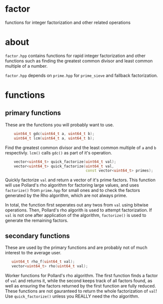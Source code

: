# factor
functions for integer factorization and other related operations

# about

`factor.hpp` contains functions for rapid integer factorization and
other functions such as finding the greatest common divisor and least
common multiple of a number.

`factor.hpp` depends on `prime.hpp` for `prime_sieve` and fallback
factorization.

# functions

## primary functions

These are the functions you will probably want to use.

```C++
    uint64_t gdc(uint64_t a, uint64_t b);
    uint64_t lcm(uint64_t a, uint64_t b);
```

Find the greatest common divisor and the least common multiple of `a` and
`b` respectivly. `lcm()` calls `gdc()` as part of it's operation.

```C++
    vector<uint64_t> quick_factorize(uint64_t val);
    vector<uint64_t> quick_factorize(uint64_t val,
                                     const vector<uint64_t> primes);
```

Quickly factorize `val` and return a vector of it's prime factors. This
function will use Pollard's rho algorithm for factoring large values, and 
uses `factorize()` from `prime.hpp` for small ones and to check the factors
generated by the Rho algorithm, which are not always prime.

In total, the function first seperates out any twos from `val` using
bitwise operations. Then, Pollard's rho algorith is used to attempt 
factorization. If `val` is not one after application of the algorithm,
`factorize()` is used to generate the remaining factors.


## secondary functions

These are used by the primary functions and are probably not of much
interest to the average user.

```C++
   uint64_t rho_f(uint64_t val); 
   vector<uint64_t> rho(uint64_t val); 
```

Worker functions for Pollard's rho algorithm. The first function finds a
factor of `val` and returns it, while the second keeps track of all factors
found, as well as ensuring the factors returned by the first function are
fully reduced. These functions are not gauranteed to return the whole
factorization of `val`! Use `quick_factorize()` unless you REALLY need
the rho algorithm.
